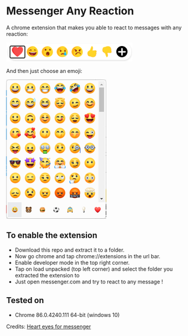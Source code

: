 # Messenger Any Reaction
A chrome extension that makes you able to react to messages with any reaction:

![screenshot1](https://github.com/Mino260806/Messenger-Any-Reaction/blob/main/screenshots/screenshot1.png?raw=true)

And then just choose an emoji:

![screenshot1](https://github.com/Mino260806/Messenger-Any-Reaction/blob/main/screenshots/screenshot2.png?raw=true)

## To enable the extension
- Download this repo and extract it to a folder.
- Now go chrome and tap chrome://extensions in the url bar.
- Enable developer mode in the top right corner.
- Tap on load unpacked (top left corner) and select the folder you extracted the extension to
- Just open messenger.com and try to react to any message !

## Tested on
- Chrome 86.0.4240.111 64-bit (windows 10)

Credits: [Heart eyes for messenger](https://chrome.google.com/webstore/detail/heart-eyes-for-messenger/fomiebabmnhlmlinnikampfblffjceoi)
